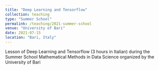 ```yaml
---
title: "Deep Learning and Tensorflow"
collection: teaching
type: "Summer School"
permalink: /teaching/2021-summer-school
venue: "University of Bari"
date: 2021-07-15
location: "Bari, Italy"
---
```


Lesson of Deep Learning and Tensorflow (3 hours in Italian) during the Summer School Mathematical Methods in Data Science organized by the University of Bari
